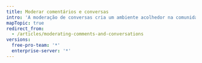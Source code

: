 ```yaml
---
title: Moderar comentários e conversas
intro: 'A moderação de conversas cria um ambiente acolhedor na comunidade para todos os contribuidores de seu projeto, promovendo uma colaboração sadia e mitigando conflitos. Você pode colocar em prática o código de conduta da comunidade para discussões ao visualizar conteúdo denunciado, editar e excluir comentários e bloquear conversas.'
mapTopic: true
redirect_from:
  - /articles/moderating-comments-and-conversations
versions:
  free-pro-team: '*'
  enterprise-server: '*'
---
```



